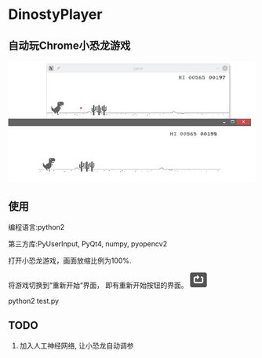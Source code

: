 # DinostyPlayer 

## 自动玩Chrome小恐龙游戏

![](./screenshot/1.png)

## 使用

编程语言:python2

第三方库:PyUserInput, PyQt4, numpy, pyopencv2

打开小恐龙游戏，画面放缩比例为100%.

将游戏切换到“重新开始“界面， 即有重新开始按钮的界面。
![](./button.png)

python2 test.py

## TODO

1. 加入人工神经网络, 让小恐龙自动调参
